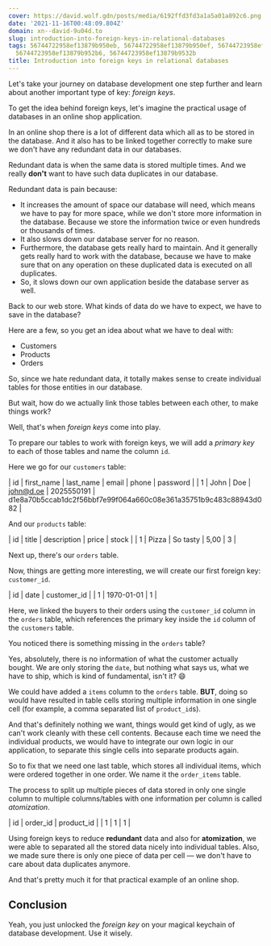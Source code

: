 ```yaml
---
cover: https://david.wolf.gdn/posts/media/6192ffd3fd3a1a5a01a892c6.png
date: '2021-11-16T00:48:09.804Z'
domain: xn--david-9u04d.to
slug: introduction-into-foreign-keys-in-relational-databases
tags: 56744722958ef13879b950eb, 56744722958ef13879b950ef, 56744723958ef13879b955a9,
  56744723958ef13879b952b6, 56744723958ef13879b9532b
title: Introduction into foreign keys in relational databases
---
```


Let's take your journey on database development one step further and learn about another important type of key: *foreign keys*.


To get the idea behind foreign keys, let's imagine the practical usage of databases in an online shop application.


In an online shop there is a lot of different data which all as to be stored in the database. And it also has to be linked together correctly to make sure we don't have any redundant data in our databases.


Redundant data is when the same data is stored multiple times. And we really **don't** want to have such data duplicates in our database.


Redundant data is pain because:


* It increases the amount of space our database will need, which means we have to pay for more space, while we don't store more information in the database. Because we store the information twice or even hundreds or thousands of times.
* It also slows down our database server for no reason.
* Furthermore, the database gets really hard to maintain. And it generally gets really hard to work with the database, because we have to make sure that on any operation on these duplicated data is executed on all duplicates.
* So, it slows down our own application beside the database server as well.


Back to our web store. What kinds of data do we have to expect, we have to save in the database?


Here are a few, so you get an idea about what we have to deal with:


* Customers
* Products
* Orders


So, since we hate redundant data, it totally makes sense to create individual tables for those entities in our database.


But wait, how do we actually link those tables between each other, to make things work?


Well, that's when *foreign keys* come into play.


To prepare our tables to work with foreign keys, we will add a *primary key* to each of those tables and name the column `id`.


Here we go for our `customers` table:





| id | first\_name | last\_name | email | phone | password |
| 1 | John | Doe | john@d.oe | 2025550191 | d1e8a70b5ccab1dc2f56bbf7e99f064a660c08e361a35751b9c483c88943d082 |


And our `products` table:





| id | title | description | price | stock |
| 1 | Pizza | So tasty | 5,00 | 3 |


Next up, there's our `orders` table. 


Now, things are getting more interesting, we will create our first foreign key: `customer_id`.





| id | date | customer\_id |
| 1 | 1970-01-01 | 1 |


Here, we linked the buyers to their orders using the `customer_id` column in the `orders` table, which references the primary key inside the `id` column of the `customers` table.


You noticed there is something missing in the `orders` table? 


Yes, absolutely, there is no information of what the customer actually bought. We are only storing the `date`, but nothing what says us, what we have to ship, which is kind of fundamental, isn't it? 😄


We could have added a `items` column to the `orders` table. **BUT**, doing so would have resulted in table cells storing multiple information in one single cell (for example, a comma separated list of `product_id`s).


And that's definitely nothing we want, things would get kind of ugly, as we can't work cleanly with these cell contents. Because each time we need the individual products, we would have to integrate our own logic in our application, to separate this single cells into separate products again.


So to fix that we need one last table, which stores all individual items, which were ordered together in one order. We name it the `order_items` table. 


The process to split up multiple pieces of data stored in only one single column to multiple columns/tables with one information per column is called *atomization*.





| id | order\_id | product\_id |
| 1 | 1 | 1 |


Using foreign keys to reduce **redundant** data and also for **atomization**, we were able to separated all the stored data nicely into individual tables. Also, we made sure there is only one piece of data per cell — we don't have to care about data duplicates anymore.


And that's pretty much it for that practical example of an online shop.


Conclusion
----------


Yeah, you just unlocked the *foreign key* on your magical keychain of database development. Use it wisely.



